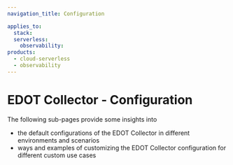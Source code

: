 ```yaml
---
navigation_title: Configuration

applies_to:
  stack:
  serverless:
    observability:
products:
  - cloud-serverless
  - observability
---
```


# EDOT Collector - Configuration

The following sub-pages provide some insights into

- the default configurations of the EDOT Collector in different environments and scenarios
- ways and examples of customizing the EDOT Collector configuration for different custom use cases
